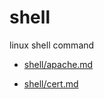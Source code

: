 # shell
linux shell command

- [shell/apache.md](https://github.com/kojimura/shell/blob/main/apache.md)

- [shell/cert.md](https://github.com/kojimura/shell/blob/main/cert.md)

